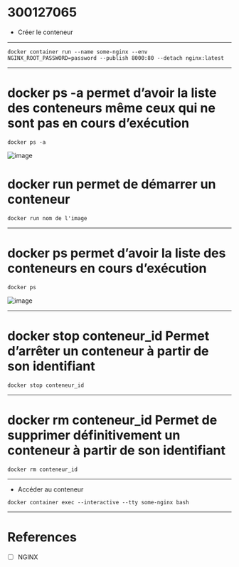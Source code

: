 # 300127065

* Créer le conteneur

-------------------------------------------------------------------------------------------

```
docker container run --name some-nginx --env NGINX_ROOT_PASSWORD=password --publish 8000:80 --detach nginx:latest
```

------------------------------------------------------------------------------------------------

# docker ps -a	permet d’avoir la liste des conteneurs même ceux qui ne sont pas en cours d’exécution

```
docker ps -a
```

![image](https://user-images.githubusercontent.com/97314712/198861831-43d1b93d-28d5-4469-b224-7bcd9e6b9452.png)



# docker run permet de démarrer un conteneur

```
docker run nom de l'image 
```

------------------------------------------------------------------------------------------------

# docker ps	permet d’avoir la liste des conteneurs en cours d’exécution

```
docker ps
```

![image](https://user-images.githubusercontent.com/97314712/198861934-d5dcb842-6ed1-47cd-9180-cb64d603791c.png)


------------------------------------------------------------------------------------------------

# docker stop conteneur_id Permet d’arrêter un conteneur à partir de son identifiant

```
docker stop conteneur_id
```

------------------------------------------------------------------------------------------------

# docker rm conteneur_id	Permet de supprimer définitivement un conteneur à partir de son identifiant

```
docker rm conteneur_id
```

------------------------------------------------------------------------------------------------

* Accéder au conteneur

```
docker container exec --interactive --tty some-nginx bash
```
------------------------------------------------------------------------------------------------
# References

- [ ] NGINX

